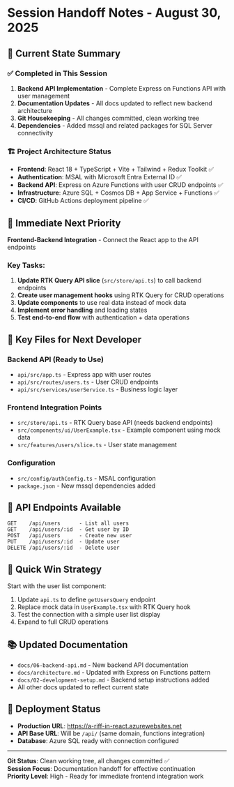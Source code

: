 # Session Handoff Notes - August 30, 2025

## 🎯 Current State Summary

### ✅ Completed in This Session
1. **Backend API Implementation** - Complete Express on Functions API with user management
2. **Documentation Updates** - All docs updated to reflect new backend architecture  
3. **Git Housekeeping** - All changes committed, clean working tree
4. **Dependencies** - Added mssql and related packages for SQL Server connectivity

### 🏗️ Project Architecture Status
- **Frontend**: React 18 + TypeScript + Vite + Tailwind + Redux Toolkit ✅
- **Authentication**: MSAL with Microsoft Entra External ID ✅  
- **Backend API**: Express on Azure Functions with user CRUD endpoints ✅
- **Infrastructure**: Azure SQL + Cosmos DB + App Service + Functions ✅
- **CI/CD**: GitHub Actions deployment pipeline ✅

## 🎯 Immediate Next Priority

**Frontend-Backend Integration** - Connect the React app to the API endpoints

### Key Tasks:
1. **Update RTK Query API slice** (`src/store/api.ts`) to call backend endpoints
2. **Create user management hooks** using RTK Query for CRUD operations
3. **Update components** to use real data instead of mock data
4. **Implement error handling** and loading states
5. **Test end-to-end flow** with authentication + data operations

## 📁 Key Files for Next Developer

### Backend API (Ready to Use)
- `api/src/app.ts` - Express app with user routes
- `api/src/routes/users.ts` - User CRUD endpoints
- `api/src/services/userService.ts` - Business logic layer

### Frontend Integration Points  
- `src/store/api.ts` - RTK Query base API (needs backend endpoints)
- `src/components/ui/UserExample.tsx` - Example component using mock data
- `src/features/users/slice.ts` - User state management

### Configuration
- `src/config/authConfig.ts` - MSAL configuration
- `package.json` - New mssql dependencies added

## 🔗 API Endpoints Available

```
GET    /api/users      - List all users
GET    /api/users/:id  - Get user by ID  
POST   /api/users      - Create new user
PUT    /api/users/:id  - Update user
DELETE /api/users/:id  - Delete user
```

## 🌟 Quick Win Strategy

Start with the user list component:
1. Update `api.ts` to define `getUsersQuery` endpoint
2. Replace mock data in `UserExample.tsx` with RTK Query hook
3. Test the connection with a simple user list display
4. Expand to full CRUD operations

## 📚 Updated Documentation

- `docs/06-backend-api.md` - New backend API documentation
- `docs/architecture.md` - Updated with Express on Functions pattern
- `docs/02-development-setup.md` - Backend setup instructions added
- All other docs updated to reflect current state

## 🚀 Deployment Status

- **Production URL**: https://a-riff-in-react.azurewebsites.net
- **API Base URL**: Will be `/api/` (same domain, functions integration)
- **Database**: Azure SQL ready with connection configured

---

**Git Status**: Clean working tree, all changes committed ✅  
**Session Focus**: Documentation handoff for effective continuation  
**Priority Level**: High - Ready for immediate frontend integration work
